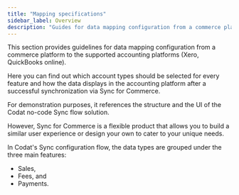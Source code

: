 ```yaml
---
title: "Mapping specifications"
sidebar_label: Overview
description: "Guides for data mapping configuration from a commerce platform to the supported accounting platforms (Xero, QuickBooks online)"
---
```


This section provides guidelines for data mapping configuration from a commerce platform to the supported accounting platforms (Xero, QuickBooks online).

Here you can find out which account types should be selected for every feature and how the data displays in the accounting platform after a successful synchronization via Sync for Commerce.

For demonstration purposes, it references the structure and the UI of the Codat no-code Sync flow solution.

However, Sync for Commerce is a flexible product that allows you to build a similar user experience or design your own to cater to your unique needs.

In Codat's Sync configuration flow, the data types are grouped under the three main features:

- Sales,
- Fees, and
- Payments.
